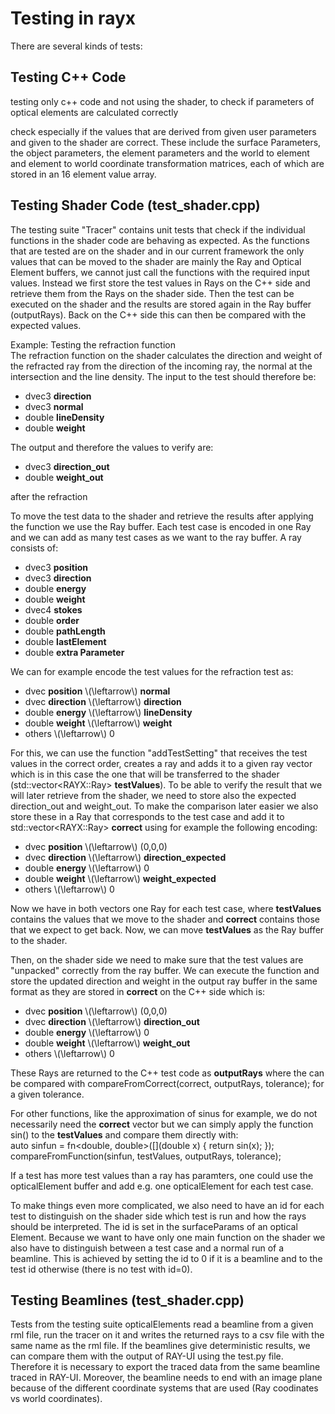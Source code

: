# Testing in rayx

There are several kinds of tests: 
## Testing C++ Code
testing only c++ code and not using the shader, to check if parameters of optical elements are calculated correctly

check especially if the values that are derived from given user parameters and given to the shader are correct. These include the surface Parameters, the object parameters, the element parameters and the world to element and element to world coordinate transformation matrices, each of which are stored in an 16 element value array. 

## Testing Shader Code (test_shader.cpp) 

The testing suite "Tracer" contains unit tests that check if the individual functions in the shader code are behaving as expected. As the functions that are tested are on the shader and in our current framework the only values that can be moved to the shader are mainly the Ray and Optical Element buffers, we cannot just call the functions with the required input values. 
Instead we first store the test values in Rays on the C++ side and retrieve them from the Rays on the shader side. Then the test can be executed on the shader and the results are stored again in the Ray buffer (outputRays). Back on the C++ side this can then be compared with the expected values. 

Example: Testing the refraction function <br>
The refraction function on the shader calculates the direction and weight of the refracted ray from the direction of the incoming ray, the normal at the intersection and the line density. The input to the test should therefore be:
- dvec3 **direction**
- dvec3 **normal**
- double **lineDensity**
- double **weight**

The output and therefore the values to verify are:
- dvec3 **direction_out**
- double **weight_out**

after the refraction

To move the test data to the shader and retrieve the results after applying the function we use the Ray buffer. Each test case is encoded in one Ray and we can add as many test cases as we want to the ray buffer. A ray consists of:

- dvec3 **position**
- dvec3 **direction**
- double **energy**
- double **weight**
- dvec4 **stokes**
- double **order**
- double **pathLength**
- double **lastElement**
- double **extra Parameter**

We can for example encode the test values for the refraction test as:
- dvec **position** \\(\leftarrow\\) **normal**
- dvec **direction** \\(\leftarrow\\) **direction**
- double **energy** \\(\leftarrow\\) **lineDensity**
- double **weight** \\(\leftarrow\\) **weight**
- others \\(\leftarrow\\) 0

For this, we can use the function "addTestSetting" that receives the test values in the correct order, creates a ray and adds it to a given ray vector which is in this case the one that will be transferred to the shader (std::vector\<RAYX::Ray\> **testValues**).
To be able to verify the result that we will later retrieve from the shader, we need to store also the expected direction_out and weight_out. To make the comparison later easier we also store these in a Ray that corresponds to the test case and add it to std::vector\<RAYX::Ray\> **correct** using for example the following encoding:
- dvec **position** \\(\leftarrow\\) (0,0,0)
- dvec **direction** \\(\leftarrow\\) **direction_expected**
- double **energy** \\(\leftarrow\\) 0
- double **weight** \\(\leftarrow\\) **weight_expected**
- others \\(\leftarrow\\) 0

Now we have in both vectors one Ray for each test case, where **testValues** contains the values that we move to the shader and **correct** contains those that we expect to get back. Now, we can move **testValues** as the Ray buffer to the shader.

Then, on the shader side we need to make sure that the test values are "unpacked" correctly from the ray buffer. We can execute the function and store the updated direction and weight in the output ray buffer in the same format as they are stored in **correct** on the C++ side which is:
- dvec **position** \\(\leftarrow\\) (0,0,0)
- dvec **direction** \\(\leftarrow\\) **direction_out**
- double **energy** \\(\leftarrow\\) 0
- double **weight** \\(\leftarrow\\) **weight_out**
- others \\(\leftarrow\\) 0

These Rays are returned to the C++ test code as **outputRays** where the can be compared with compareFromCorrect(correct, outputRays, tolerance); for a given tolerance.

For other functions, like the approximation of sinus for example, we do not necessarily need the **correct** vector but we can simply apply the function sin() to the **testValues** and compare them directly with: <br>
auto sinfun = fn<double, double>([](double x) { return sin(x); }); <br>
compareFromFunction(sinfun, testValues, outputRays, tolerance);

If a test has more test values than a ray has paramters, one could use the opticalElement buffer and add e.g. one opticalElement for each test case.

To make things even more complicated, we also need to have an id for each test to distinguish on the shader side which test is run and how the rays should be interpreted. The id is set in the surfaceParams of an optical Element. Because we want to have only one main function on the shader we also have to distinguish between a test case and a normal run of a beamline. This is achieved by setting the id to 0 if it is a beamline and to the test id otherwise (there is no test with id=0).

## Testing Beamlines (test_shader.cpp) 
Tests from the testing suite opticalElements read a beamline from a given rml file, run the tracer on it and writes the returned rays to a csv file with the same name as the rml file. 
If the beamlines give deterministic results, we can compare them with the output of RAY-UI using the test.py file. Therefore it is necessary to export the traced data from the same beamline traced in RAY-UI. Moreover, the beamline needs to end with an image plane because of the different coordinate systems that are used (Ray coodinates vs world coordinates).